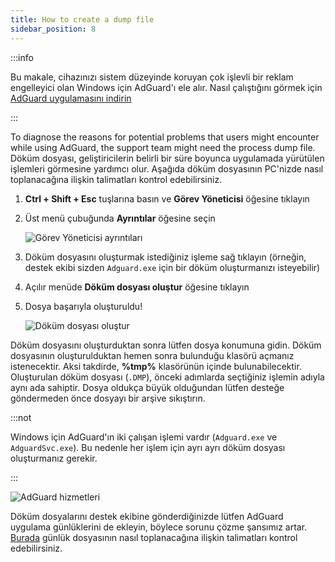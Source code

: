 ```yaml
---
title: How to create a dump file
sidebar_position: 8
---
```


:::info

Bu makale, cihazınızı sistem düzeyinde koruyan çok işlevli bir reklam engelleyici olan Windows için AdGuard'ı ele alır. Nasıl çalıştığını görmek için [AdGuard uygulamasını indirin](https://agrd.io/download-kb-adblock)

:::

To diagnose the reasons for potential problems that users might encounter while using AdGuard, the support team might need the process dump file. Döküm dosyası, geliştiricilerin belirli bir süre boyunca uygulamada yürütülen işlemleri görmesine yardımcı olur. Aşağıda döküm dosyasının PC'nizde nasıl toplanacağına ilişkin talimatları kontrol edebilirsiniz.

1. **Ctrl + Shift + Esc** tuşlarına basın ve **Görev Yöneticisi** öğesine tıklayın

1. Üst menü çubuğunda **Ayrıntılar** öğesine seçin

    ![Görev Yöneticisi ayrıntıları](https://cdn.adtidy.org/public/Adguard/kb/Windows_dump/details_en.png)

1. Döküm dosyasını oluşturmak istediğiniz işleme sağ tıklayın (örneğin, destek ekibi sizden `Adguard.exe` için bir döküm oluşturmanızı isteyebilir)

1. Açılır menüde **Döküm dosyası oluştur** öğesine tıklayın

1. Dosya başarıyla oluşturuldu!

    ![Döküm dosyası oluştur](https://cdn.adtidy.org/public/Adguard/kb/Windows_dump/create_dump_file_en.png)

Döküm dosyasını oluşturduktan sonra lütfen dosya konumuna gidin. Döküm dosyasının oluşturulduktan hemen sonra bulunduğu klasörü açmanız istenecektir. Aksi takdirde, **%tmp%** klasörünün içinde bulunabilecektir. Oluşturulan döküm dosyası (`.DMP`), önceki adımlarda seçtiğiniz işlemin adıyla aynı ada sahiptir. Dosya oldukça büyük olduğundan lütfen desteğe göndermeden önce dosyayı bir arşive sıkıştırın.

:::not

Windows için AdGuard'ın iki çalışan işlemi vardır (`Adguard.exe` ve `AdguardSvc.exe`). Bu nedenle her işlem için ayrı ayrı döküm dosyası oluşturmanız gerekir.

:::

![AdGuard hizmetleri](https://cdn.adtidy.org/public/Adguard/kb/Windows_dump/processes_en.png)

Döküm dosyalarını destek ekibine gönderdiğinizde lütfen AdGuard uygulama günlüklerini de ekleyin, böylece sorunu çözme şansımız artar. [Burada](../adguard-logs) günlük dosyasının nasıl toplanacağına ilişkin talimatları kontrol edebilirsiniz.
